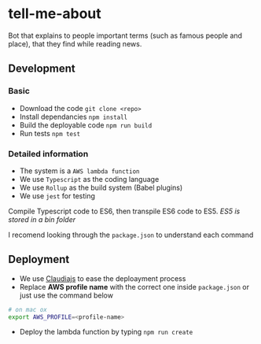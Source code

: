 # tell-me-about

Bot that explains to people important terms (such as famous people and place), that they find while reading news.

## Development

### Basic
* Download the code `git clone <repo>`
* Install dependancies `npm install`
* Build the deployable code `npm run build`
* Run tests `npm test`

### Detailed information
* The system is a `AWS lambda function`
* We use `Typescript` as the coding language
* We use `Rollup` as the build system (Babel plugins)
* We use `jest` for testing

Compile Typescript code to ES6, then transpile ES6 code to ES5. *ES5 is stored in a bin folder*

I recomend looking through the `package.json` to understand each command

## Deployment
* We use [Claudiajs](https://claudiajs.com/) to ease the deploayment process
* Replace **AWS profile name** with the correct one inside `package.json` or just use the command below
```bash
# on mac ox
export AWS_PROFILE=<profile-name>
```
* Deploy the lambda function by typing `npm run create`